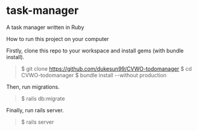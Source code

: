 # task-manager
A task manager written in Ruby

How to run this project on your computer

Firstly, clone this repo to your workspace and install gems (with bundle install).

>$ git clone https://github.com/dukesun99/CVWO-todomanager
>$ cd CVWO-todomanager
>$ bundle install --without production

Then, run migrations.
>$ rails db:migrate

Finally, run rails server.
>$ rails server
